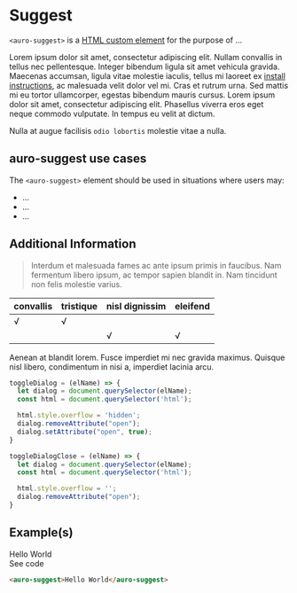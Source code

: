 # Suggest

`<auro-suggest>` is a [HTML custom element](https://developer.mozilla.org/en-US/docs/Web/Web_Components/Using_custom_elements) for the purpose of ...

Lorem ipsum dolor sit amet, consectetur adipiscing elit. Nullam convallis in tellus nec pellentesque. Integer bibendum ligula sit amet vehicula gravida. Maecenas accumsan, ligula vitae molestie iaculis, tellus mi laoreet ex [install instructions](https://auro.alaskaair.com/components/auro/button/install), ac malesuada velit dolor vel mi. Cras et rutrum urna. Sed mattis mi eu tortor ullamcorper, egestas bibendum mauris cursus. Lorem ipsum dolor sit amet, consectetur adipiscing elit. Phasellus viverra eros eget neque commodo vulputate. In tempus eu velit at dictum.

Nulla at augue facilisis `odio lobortis` molestie vitae a nulla.

## auro-suggest use cases

The `<auro-suggest>` element should be used in situations where users may:

* ...
* ...
* ...

## Additional Information

> Interdum et malesuada fames ac ante ipsum primis in faucibus. Nam fermentum libero ipsum, ac tempor sapien blandit in. Nam tincidunt non felis molestie varius.

|convallis|tristique|nisl dignissim|eleifend|
|---|---|---|---|
|√|√|||
|||√|√|

Aenean at blandit lorem. Fusce imperdiet mi nec gravida maximus. Quisque nisl libero, condimentum in nisi a, imperdiet lacinia arcu.

```javascript
toggleDialog = (elName) => {
  let dialog = document.querySelector(elName);
  const html = document.querySelector('html');

  html.style.overflow = 'hidden';
  dialog.removeAttribute("open");
  dialog.setAttribute("open", true);
}

toggleDialogClose = (elName) => {
  let dialog = document.querySelector(elName);
  const html = document.querySelector('html');

  html.style.overflow = '';
  dialog.removeAttribute("open");
}
```

## Example(s)

<div class="exampleWrapper">
  <auro-suggest>Hello World</auro-suggest>
</div>
<auro-accordion lowProfile justifyRight>
  <span slot="trigger">See code</span>

```html
<auro-suggest>Hello World</auro-suggest>
```

</auro-accordion>
